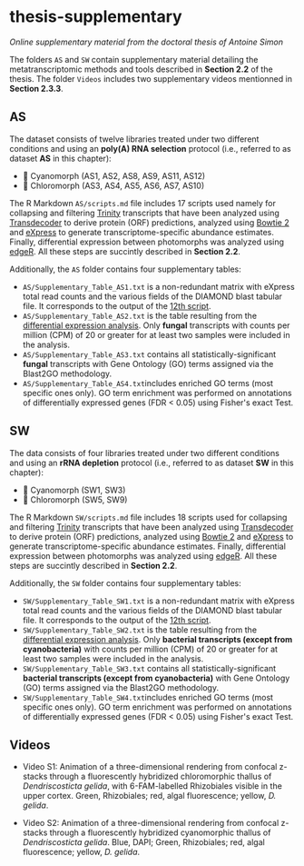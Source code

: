 # thesis-supplementary

*Online supplementary material from the doctoral thesis of Antoine Simon*

The folders `AS` and `SW` contain supplementary material detailing the metatranscriptomic methods and tools described in __Section 2.2__ of the thesis.
The folder `Videos` includes two supplementary videos mentionned in __Section 2.3.3__.


## AS

The dataset consists of twelve libraries treated under two different conditions and using an **poly(A) RNA selection** protocol (i.e., referred to as dataset **AS** in this chapter):

* :blue_heart: Cyanomorph (AS1, AS2, AS8, AS9, AS11, AS12)
* :green_heart: Chloromorph (AS3, AS4, AS5, AS6, AS7, AS10)

The R Markdown `AS/scripts.md` file includes 17 scripts used namely for collapsing and filtering [Trinity](https://github.com/trinityrnaseq/trinityrnaseq/wiki) transcripts that have been analyzed using [Transdecoder](https://github.com/TransDecoder/TransDecoder) to derive protein (ORF) predictions, analyzed using [Bowtie 2](http://bowtie-bio.sourceforge.net/bowtie2/index.shtml) and [eXpress](https://pachterlab.github.io/eXpress/) to generate transcriptome-specific abundance estimates. Finally, differential expression between photomorphs was analyzed using [edgeR](https://bioconductor.org/packages/release/bioc/html/edgeR.html). All these steps are succintly described in __Section 2.2__.

Additionally, the `AS` folder contains four supplementary tables:

* `AS/Supplementary_Table_AS1.txt` is a non-redundant matrix with eXpress total read counts and the various fields of the DIAMOND blast tabular file. It corresponds to the output of the [12th script](https://github.com/ant1simon/thesis-supplementary/blob/master/AS/scripts.md#combining-total-read-counts-and-diamond-output).
* `AS/Supplementary_Table_AS2.txt` is the table resulting from the [differential expression analysis](https://github.com/ant1simon/thesis-supplementary/blob/master/AS/scripts.md#performing-differential-expression-analysis). Only **fungal** transcripts with counts per million (CPM) of 20 or greater for at least two samples were included in the analysis. 
* `AS/Supplementary_Table_AS3.txt` contains all statistically-significant **fungal** transcripts with Gene Ontology (GO) terms assigned via the Blast2GO methodology.
* `AS/Supplementary_Table_AS4.txt`includes enriched GO terms (most specific ones only). GO term enrichment was performed on annotations of differentially expressed genes (FDR < 0.05) using Fisher's exact Test.

## SW

The data consists of four libraries treated under two different conditions and using an **rRNA depletion** protocol (i.e., referred to as dataset **SW** in this chapter):

* :blue_heart: Cyanomorph (SW1, SW3)
* :green_heart: Chloromorph (SW5, SW9)

The R Markdown `SW/scripts.md` file includes 18 scripts used for collapsing and filtering [Trinity](https://github.com/trinityrnaseq/trinityrnaseq/wiki) transcripts that have been analyzed using [Transdecoder](https://github.com/TransDecoder/TransDecoder) to derive protein (ORF) predictions, analyzed using [Bowtie 2](http://bowtie-bio.sourceforge.net/bowtie2/index.shtml) and [eXpress](https://pachterlab.github.io/eXpress/) to generate transcriptome-specific abundance estimates. Finally, differential expression between photomorphs was analyzed using [edgeR](https://bioconductor.org/packages/release/bioc/html/edgeR.html). All these steps are succintly described in __Section 2.2__.

Additionally, the `SW` folder contains four supplementary tables:

* `SW/Supplementary_Table_SW1.txt` is a non-redundant matrix with eXpress total read counts and the various fields of the DIAMOND blast tabular file. It corresponds to the output of the [12th script](https://github.com/ant1simon/thesis-supplementary/blob/master/SW/scripts.md#combining-total-read-counts-and-diamond-output).
* `SW/Supplementary_Table_SW2.txt` is the table resulting from the [differential expression analysis](https://github.com/ant1simon/thesis-supplementary/blob/master/SW/scripts.md#performing-differential-expression-analysis). Only **bacterial transcripts (except from cyanobacteria)** with counts per million (CPM) of 20 or greater for at least two samples were included in the analysis. 
* `SW/Supplementary_Table_SW3.txt` contains all statistically-significant **bacterial transcripts (except from cyanobacteria)** with Gene Ontology (GO) terms assigned via the Blast2GO methodology.
* `SW/Supplementary_Table_SW4.txt`includes enriched GO terms (most specific ones only). GO term enrichment was performed on annotations of differentially expressed genes (FDR < 0.05) using Fisher's exact Test.

## Videos

* Video S1: Animation of a three-dimensional rendering from confocal z-stacks through a fluorescently hybridized chloromorphic thallus of *Dendriscosticta gelida*, with 6-FAM-labelled Rhizobiales visible in the upper cortex. Green, Rhizobiales; red, algal fluorescence; yellow, *D. gelida*.

* Video S2: Animation of a three-dimensional rendering from confocal z-stacks through a fluorescently hybridized cyanomorphic thallus of *Dendriscosticta gelida*. Blue, DAPI; Green, Rhizobiales; red, algal fluorescence; yellow, *D. gelida*.
